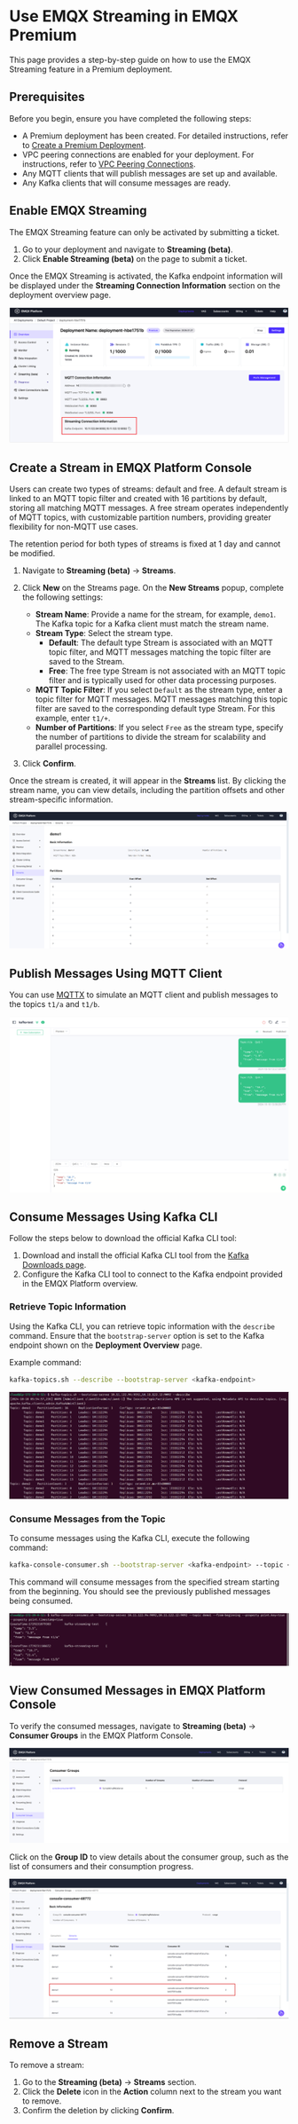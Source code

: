 # Use EMQX Streaming in EMQX Premium

This page provides a step-by-step guide on how to use the EMQX Streaming feature in a Premium deployment.

## Prerequisites

Before you begin, ensure you have completed the following steps:

- A Premium deployment has been created. For detailed instructions, refer to [Create a Premium Deployment](../create/premium.md).
- VPC peering connections are enabled for your deployment. For instructions, refer to [VPC Peering Connections](../deployments/vpc_peering.md).
- Any MQTT clients that will publish messages are set up and available.
- Any Kafka clients that will consume messages are ready.

## Enable EMQX Streaming

The EMQX Streaming feature can only be activated by submitting a ticket. 

1. Go to your deployment and navigate to **Streaming (beta)**. 
2. Click **Enable Streaming (beta)** on the page to submit a ticket.

Once the EMQX Streaming is activated, the Kafka endpoint information will be displayed under the **Streaming Connection Information** section on the deployment overview page.

![streaming_connection_information](./_assets/streaming_connection_information.png)

## Create a Stream in EMQX Platform Console

Users can create two types of streams: default and free. A default stream is linked to an MQTT topic filter and created with 16 partitions by default, storing all matching MQTT messages. A free stream operates independently of MQTT topics, with customizable partition numbers, providing greater flexibility for non-MQTT use cases.

 The retention period for both types of streams is fixed at 1 day and cannot be modified.

1. Navigate to **Streaming (beta)** -> **Streams**.
2. Click **New** on the Streams page. On the **New Streams** popup, complete the following settings:
   - **Stream Name**: Provide a name for the stream, for example, `demo1`. The Kafka topic for a Kafka client must match the stream name.
   - **Stream Type**: Select the stream type.
     - **Default**: The default type Stream is associated with an MQTT topic filter, and MQTT messages matching the topic filter are saved to the Stream. 
     - **Free**: The free type Stream is not associated with an MQTT topic filter and is typically used for other data processing purposes.
   - **MQTT Topic Filter**: If you select `Default` as the stream type, enter a topic filter for MQTT messages. MQTT messages matching this topic filter are saved to the corresponding default type Stream. For this example, enter `t1/+`.
   - **Number of Partitions**: If you select `Free` as the stream type, specify the number of partitions to divide the stream for scalability and parallel processing.

3. Click **Confirm**.

Once the stream is created, it will appear in the **Streams** list. By clicking the stream name, you can view details, including the partition offsets and other stream-specific information.

![stream_details](./_assets/stream_details.png)

## Publish Messages Using MQTT Client

You can use [MQTTX](https://mqttx.app/) to simulate an MQTT client and publish messages to the topics `t1/a` and `t1/b`.

![publish_messages](./_assets/publish_messages.png)

## Consume Messages Using Kafka CLI

Follow the steps below to download the official Kafka CLI tool:

1. Download and install the official Kafka CLI tool from the [Kafka Downloads page](https://kafka.apache.org/downloads).
2. Configure the Kafka CLI tool to connect to the Kafka endpoint provided in the EMQX Platform overview.

### Retrieve Topic Information

Using the Kafka CLI, you can retrieve topic information with the `describe` command. Ensure that the `bootstrap-server` option is set to the Kafka endpoint shown on the **Deployment Overview** page.

Example command:

```bash
kafka-topics.sh --describe --bootstrap-server <kafka-endpoint>
```

![retrieve_topic](./_assets/retrieve_topic.png)

### Consume Messages from the Topic

To consume messages using the Kafka CLI, execute the following command:

```bash
kafka-console-consumer.sh --bootstrap-server <kafka-endpoint> --topic <stream-name> --from-beginning
```

This command will consume messages from the specified stream starting from the beginning. You should see the previously published messages being consumed.

![consume_messages](./_assets/consume_messages.png)

## View Consumed Messages in EMQX Platform Console

To verify the consumed messages, navigate to **Streaming (beta)** -> **Consumer Groups** in the EMQX Platform Console.

![consumer_groups](./_assets/consumer_groups.png)

Click on the **Group ID** to view details about the consumer group, such as the list of consumers and their consumption progress.

![consumer_group_detail](./_assets/consumer_group_detail.png)

## Remove a Stream

To remove a stream:

1. Go to the **Streaming (beta)** -> **Streams** section.
2. Click the **Delete** icon in the **Action** column next to the stream you want to remove.
3. Confirm the deletion by clicking **Confirm**.